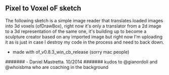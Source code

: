 Pixel to Voxel oF sketch
------------------------

 The following sketch is a simple image reader that translates loaded images into 3d voxels (ofDrawBox), right now it's only a translator from a 2d image to a 3d representation of the same one, it's building up to become a sculpture creator based on any imported image but right now I'm uploading it as is just in case I destroy my code in the process and need to back down.

 * made with of_v0.8.3_win_cb_release (sorry mac people)
 
####### - Daniel Mastretta. 10/2014 
####### kudos to @gianordoli and @whoisbma who are coaching in the background




